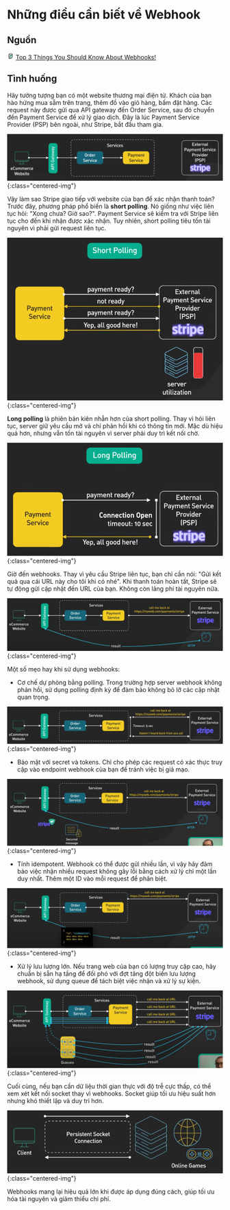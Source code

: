 # Những điều cần biết về Webhook

## Nguồn

<img src="../../assets/images/bytebytego.png" width="16" height="16"/> [Top 3 Things You Should Know About Webhooks!](https://www.youtube.com/watch?v=x_jjhcDrISk)

## Tình huống

Hãy tưởng tượng bạn có một website thương mại điện tử. Khách của bạn hào hứng mua sẵm trên trang, thêm đồ vào giỏ hàng, bấm đặt hàng. Các request này được gửi qua API gateway đến Order Service, sau đó chuyển đến Payment Service để xử lý giao dịch. Đây là lúc Payment Service Provider (PSP) bên ngoài, như Stripe, bắt đầu tham gia.

![](../assets/ByteByteGo/webhooks/figure1.png){:class="centered-img"}

Vậy làm sao Stripe giao tiếp với website của bạn để xác nhận thanh toán? Trước đây, phương pháp phổ biến là **short polling**. Nó giống như việc liên tục hỏi: "Xong chưa? Giờ sao?". Payment Service sẽ kiểm tra với Stripe liên tục cho đến khi nhận được xác nhận. Tuy nhiên, short polling tiêu tốn tài nguyên vì phải gửi request liên tục.

![](../assets/ByteByteGo/webhooks/figure2.png){:class="centered-img"}

**Long polling** là phiên bản kiên nhẫn hơn của short polling. Thay vì hỏi liên tục, server giữ yêu cầu mở và chỉ phản hồi khi có thông tin mới. Mặc dù hiệu quả hơn, nhưng vẫn tốn tài nguyên vì server phải duy trì kết nối chờ.

![](../assets/ByteByteGo/webhooks/figure3.png){:class="centered-img"}

Giờ đến webhooks. Thay vì yêu cầu Stripe liên tục, bạn chỉ cần nói: "Gửi kết quả qua cái URL này cho tôi khi có nhé". Khi thanh toán hoàn tất, Stripe sẽ tự động gửi cập nhật đến URL của bạn. Không còn lãng phí tài nguyên nữa.

![](../assets/ByteByteGo/webhooks/figure4.png){:class="centered-img"}

Một số mẹo hay khi sử dụng webhooks:

- Cơ chế dự phòng bằng polling. Trong trường hợp server webhook không phản hồi, sử dụng polling định kỳ để đảm bảo không bỏ lỡ các cập nhật quan trọng.

![](../assets/ByteByteGo/webhooks/figure5.png){:class="centered-img"}

- Bảo mật với secret và tokens. Chỉ cho phép các request có xác thực truy cập vào endpoint webhook của bạn để tránh việc bị giả mạo.

![](../assets/ByteByteGo/webhooks/figure6.png){:class="centered-img"}

- Tính idempotent. Webhook có thể được gửi nhiều lần, vì vậy hãy đảm bảo việc nhận nhiều request không gây lỗi bằng cách xử lý chỉ một lần duy nhất. Thêm một ID vào mỗi request để phân biệt.

![](../assets/ByteByteGo/webhooks/figure7.png){:class="centered-img"}

- Xử lý lưu lượng lớn. Nếu trang web của bạn có lượng truy cập cao, hãy chuẩn bị sẵn hạ tầng để đối phó với đợt tăng đột biến lưu lượng webhook, sử dụng queue để tách biệt việc nhận và xử lý sự kiện.

![](../assets/ByteByteGo/webhooks/figure8.png){:class="centered-img"}

Cuối cùng, nếu bạn cần dữ liệu thời gian thực với độ trễ cực thấp, có thể xem xét kết nối socket thay vì webhooks. Socket giúp tối ưu hiệu suất hơn nhưng khó thiết lập và duy trì hơn.

![](../assets/ByteByteGo/webhooks/figure9.png){:class="centered-img"}

Webhooks mang lại hiệu quả lớn khi được áp dụng đúng cách, giúp tối ưu hóa tài nguyên và giảm thiểu chi phí.

